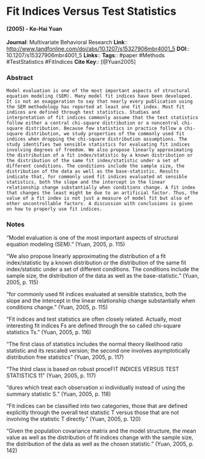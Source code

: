 # Fit Indices Versus Test Statistics
#### (2005) - Ke-Hai Yuan
**Journal**: Multivariate Behavioral Research
**Link**:: http://www.tandfonline.com/doi/abs/10.1207/s15327906mbr4001_5
**DOI**:: 10.1207/s15327906mbr4001_5
**Links**:: 
**Tags**:: #paper #Methods #TestStatistics #FitIndices 
**Cite Key**:: [@Yuan2005]

### Abstract

```
Model evaluation is one of the most important aspects of structural equation modeling (SEM). Many model fit indices have been developed. It is not an exaggeration to say that nearly every publication using the SEM methodology has reported at least one fit index. Most fit indices are defined through test statistics. Studies and interpretation of fit indices commonly assume that the test statistics follow either a central chi-square distribution or a noncentral chi-square distribution. Because few statistics in practice follow a chi-square distribution, we study properties of the commonly used fit indices when dropping the chi-square distribution assumptions. The study identifies two sensible statistics for evaluating fit indices involving degrees of freedom. We also propose linearly approximating the distribution of a fit index/statistic by a known distribution or the distribution of the same fit index/statistic under a set of different conditions. The conditions include the sample size, the distribution of the data as well as the base-statistic. Results indicate that, for commonly used fit indices evaluated at sensible statistics, both the slope and the intercept in the linear relationship change substantially when conditions change. A fit index that changes the least might be due to an artificial factor. Thus, the value of a fit index is not just a measure of model fit but also of other uncontrollable factors. A discussion with conclusions is given on how to properly use fit indices.
```

### Notes

“Model evaluation is one of the most important aspects of structural equation modeling (SEM).” (Yuan, 2005, p. 115)

“We also propose linearly approximating the distribution of a fit index/statistic by a known distribution or the distribution of the same fit index/statistic under a set of different conditions. The conditions include the sample size, the distribution of the data as well as the base-statistic.” (Yuan, 2005, p. 115)

“for commonly used fit indices evaluated at sensible statistics, both the slope and the intercept in the linear relationship change substantially when conditions change.” (Yuan, 2005, p. 115)

“Fit indices and test statistics are often closely related. Actually, most interesting fit indices Fs are defined through the so called chi-square statistics Ts.” (Yuan, 2005, p. 116)

“The first class of statistics includes the normal theory likelihood ratio statistic and its rescaled version; the second one involves asymptotically distribution free statistics” (Yuan, 2005, p. 117)

“The third class is based on robust proceFIT INDICES VERSUS TEST STATISTICS 11” (Yuan, 2005, p. 117)

“dures which treat each observation xi individually instead of using the summary statistic S.” (Yuan, 2005, p. 118)

“Fit indices can be classified into two categories, those that are defined explicitly through the overall test statistic T versus those that are not involving the statistic T directly.” (Yuan, 2005, p. 120)

“Given the population covariance matrix and the model structure, the mean value as well as the distribution of fit indices change with the sample size, the distribution of the data as well as the chosen statistic.” (Yuan, 2005, p. 142)